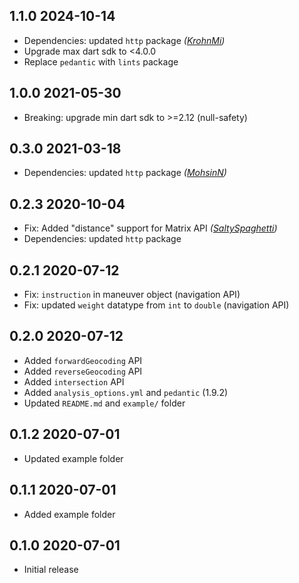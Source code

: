 ## 1.1.0 2024-10-14

* Dependencies: updated `http` package _([KrohnMi](https://github.com/stafyniaksacha/mapbox-api/pull/8))_
* Upgrade max dart sdk to <4.0.0
* Replace `pedantic` with `lints` package

## 1.0.0 2021-05-30

* Breaking: upgrade min dart sdk to >=2.12 (null-safety)

## 0.3.0 2021-03-18

* Dependencies: updated `http` package _([MohsinN](https://github.com/MohsinN))_

## 0.2.3 2020-10-04

* Fix: Added "distance" support for Matrix API _([SaltySpaghetti](https://github.com/SaltySpaghetti))_
* Dependencies: updated `http` package

## 0.2.1 2020-07-12

* Fix: `instruction` in maneuver object (navigation API)
* Fix: updated `weight` datatype from `int` to `double` (navigation API)


## 0.2.0 2020-07-12

* Added `forwardGeocoding` API
* Added `reverseGeocoding` API
* Added `intersection` API
* Added `analysis_options.yml` and `pedantic` (1.9.2)
* Updated `README.md` and `example/` folder

## 0.1.2 2020-07-01

* Updated example folder

## 0.1.1 2020-07-01

* Added example folder

## 0.1.0 2020-07-01

* Initial release